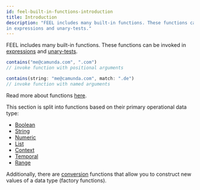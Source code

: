 ```yaml
---
id: feel-built-in-functions-introduction
title: Introduction
description: "FEEL includes many built-in functions. These functions can be invoked
in expressions and unary-tests."
---
```


FEEL includes many built-in functions. These functions can be invoked
in [expressions](../language-guide/feel-expressions-introduction.md)
and [unary-tests](../language-guide/feel-unary-tests.md).

```js
contains("me@camunda.com", ".com")
// invoke function with positional arguments

contains(string: "me@camunda.com", match: ".de")
// invoke function with named arguments
```

Read more about functions [here](../language-guide/feel-functions.md#invocation).

This section is split into functions based on their primary operational data type:

- [Boolean](./feel-built-in-functions-boolean.md)
- [String](./feel-built-in-functions-string.md)
- [Numeric](./feel-built-in-functions-numeric.md)
- [List](./feel-built-in-functions-list.md)
- [Context](./feel-built-in-functions-context.md)
- [Temporal](./feel-built-in-functions-temporal.md)
- [Range](./feel-built-in-functions-range.md)

Additionally, there are [conversion](./feel-built-in-functions-conversion.md) functions that allow
you to construct new values of a data type (factory functions).
